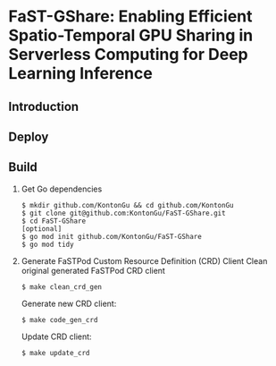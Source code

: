 # FaST-GShare: Enabling Efficient Spatio-Temporal GPU Sharing in Serverless Computing for Deep Learning Inference

## Introduction

## Deploy



## Build
1. Get Go dependencies
    ```
    $ mkdir github.com/KontonGu && cd github.com/KontonGu
    $ git clone git@github.com:KontonGu/FaST-GShare.git
    $ cd FaST-GShare
    [optional]
    $ go mod init github.com/KontonGu/FaST-GShare
    $ go mod tidy
    ```
2. Generate FaSTPod Custom Resource Definition (CRD) Client
    Clean original generated FaSTPod CRD client
    ```
    $ make clean_crd_gen
    ```
    Generate new CRD client:
    ```
    $ make code_gen_crd
    ```
    Update CRD client:
    ```
    $ make update_crd
    ```


